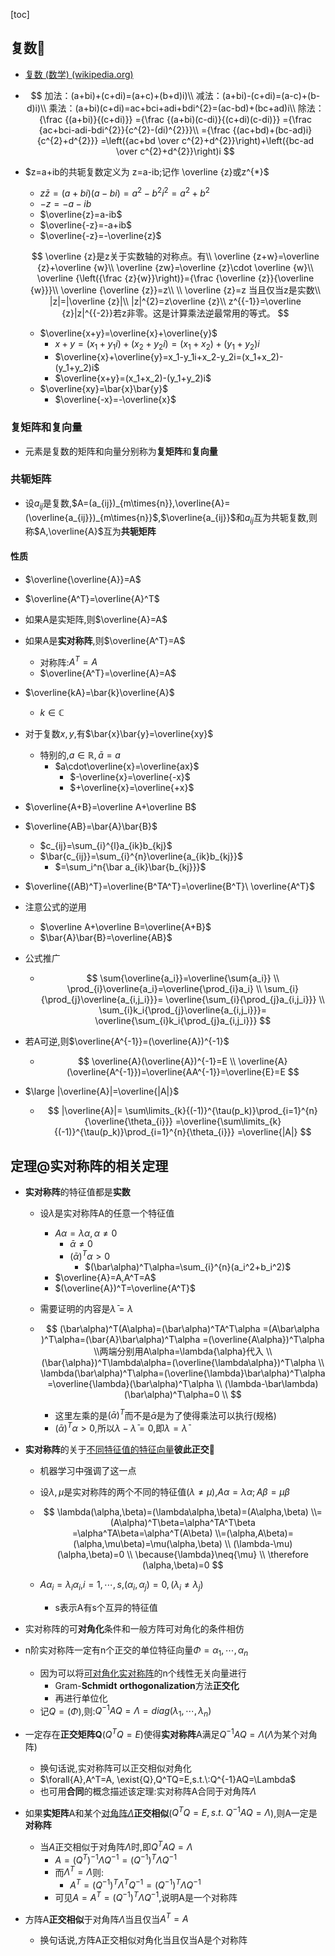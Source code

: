 [toc]

## 复数🎈

- [复数 (数学)  (wikipedia.org)](https://zh.wikipedia.org/wiki/复数_(数学))

- $$
  加法：(a+bi)+(c+di)=(a+c)+(b+d)i)\\
  减法：(a+bi)-(c+di)=(a-c)+(b-d)i)\\
  乘法：(a+bi)(c+di)=ac+bci+adi+bdi^{2}=(ac-bd)+(bc+ad)i\\
  除法：{\frac  {(a+bi)}{(c+di)}}
  ={\frac  {(a+bi)(c-di)}{(c+di)(c-di)}}
  ={\frac  {ac+bci-adi-bdi^{2}}{c^{2}-(di)^{2}}}\\
  ={\frac  {(ac+bd)+(bc-ad)i}{c^{2}+d^{2}}}
  =\left({ac+bd \over c^{2}+d^{2}}\right)+\left({bc-ad \over c^{2}+d^{2}}\right)i
  $$

- $z=a+ib的共轭复数定义为 z=a-ib;记作 \overline {z}或z^{*}$

  - $z\bar{z}=(a+bi)(a-bi)=a^2-b^2i^2=a^2+b^2$
  - $-z=-a-ib$
  - $\overline{z}=a-ib$
  - $\overline{-z}=-a+ib$
  - $\overline{-z}=-\overline{z}$

  $$
  \overline {z}是z关于实数轴的对称点。有\\
  \overline {z+w}=\overline {z}+\overline {w}\\
  \overline {zw}=\overline {z}\cdot \overline {w}\\
  \overline {\left({\frac  {z}{w}}\right)}={\frac  {\overline {z}}{\overline {w}}}\\
  \overline {\overline {z}}=z\\
  \\
  \overline {z}=z 当且仅当z是实数\\
  |z|=|\overline {z}|\\
  |z|^{2}=z\overline {z}\\
  z^{{-1}}=\overline {z}|z|^{{-2}}若z非零。这是计算乘法逆最常用的等式。
  $$

  - $\overline{x+y}=\overline{x}+\overline{y}$
    - $x+y=(x_1+y_1i)+(x_2+y_2i)=(x_1+x_2)+(y_1+y_2)i$
    - $\overline{x}+\overline{y}=x_1-y_1i+x_2-y_2i=(x_1+x_2)-(y_1+y_2)i$
    - $\overline{x+y}=(x_1+x_2)-(y_1+y_2)i$
  - $\overline{xy}=\bar{x}\bar{y}$
    - $\overline{-x}=-\overline{x}$



### 复矩阵和复向量

- 元素是复数的矩阵和向量分别称为**复矩阵**和**复向量**

### 共轭矩阵

- 设$a_{ij}$是复数,$A=(a_{ij})_{m\times{n}},\overline{A}=(\overline{a_{ij}})_{m\times{n}}$,$\overline{a_{ij}}$和$a_{ij}$互为共轭复数,则称$A,\overline{A}$互为**共轭矩阵**

#### 性质

- $\overline{\overline{A}}=A$
- $\overline{A^T}=\overline{A}^T$
- 如果A是实矩阵,则$\overline{A}=A$
- 如果A是**实对称阵**,则$\overline{A^T}=A$
  - 对称阵:$A^T=A$
  - $\overline{A^T}=\overline{A}=A$
- $\overline{kA}=\bar{k}\overline{A}$
  - $k\in\mathbb{C}$
- 对于复数$x,y,$有$\bar{x}\bar{y}=\overline{xy}$
  - 特别的,$a\in\mathbb{R},\bar{a}=a$
    - $a\cdot\overline{x}=\overline{ax}$
      - $-\overline{x}=\overline{-x}$
      - $+\overline{x}=\overline{+x}$
- $\overline{A+B}=\overline A+\overline B$
- $\overline{AB}=\bar{A}\bar{B}$
  - $c_{ij}=\sum_{i}^{l}a_{ik}b_{kj}$
  - $\bar{c_{ij}}=\sum_{i}^{n}\overline{a_{ik}b_{kj}}$
    - $=\sum_i^n{\bar a_{ik}\bar{b_{kj}}}$

- $\overline{(AB)^T}=\overline{B^TA^T}=\overline{B^T}\ \overline{A^T}$

- 注意公式的逆用

  - $\overline A+\overline B=\overline{A+B}$
  - $\bar{A}\bar{B}=\overline{AB}$

- 公式推广

  - $$
    \sum{\overline{a_i}}=\overline{\sum{a_i}}
    \\
    \prod_{i}\overline{a_i}=\overline{\prod_{i}a_i}
    \\
    \sum_{i}{\prod_{j}\overline{a_{i,j_i}}}=
    \overline{\sum_{i}{\prod_{j}a_{i,j_i}}}
    \\
    \sum_{i}k_i{\prod_{j}\overline{a_{i,j_i}}}=
    \overline{\sum_{i}k_i{\prod_{j}a_{i,j_i}}}
    $$

    

- 若A可逆,则$\overline{A^{-1}}=(\overline{A})^{-1}$

  - $$
    \overline{A}(\overline{A})^{-1}=E
    \\
    \overline{A}(\overline{A^{-1}})=\overline{AA^{-1}}=\overline{E}=E
    $$

- $\large |\overline{A}|=\overline{|A|}$

  - $$
    |\overline{A}|=
    \sum\limits_{k}{(-1)}^{\tau(p_k)}\prod_{i=1}^{n}{\overline{\theta_{i}}}
    =\overline{\sum\limits_{k}{(-1)}^{\tau(p_k)}\prod_{i=1}^{n}{\theta_{i}}}
    =\overline{|A|}
    $$

## 定理@实对称阵的相关定理

- **实对称阵**的特征值都是**实数**

  - 设$\lambda$是实对称阵A的任意一个特征值

    - $A\alpha=\lambda\alpha,\alpha\neq{0}$
      - $\bar\alpha\neq{0}$
      - $(\bar\alpha)^T\alpha>0$
        - $(\bar\alpha)^T\alpha=\sum_{i}^{n}(a_i^2+b_i^2)$
    - $\overline{A}=A,A^T=A$
    - $(\overline{A})^T=\overline{A^T}$

  - 需要证明的内容是$\bar\lambda=\lambda$

  - $$
    (\bar\alpha)^T(A\alpha)=(\bar\alpha)^TA^T\alpha
    =(A\bar\alpha )^T\alpha=(\bar{A}\bar\alpha)^T\alpha
    =(\overline{A\alpha})^T\alpha
    \\两端分别用A\alpha=\lambda{\alpha}代入
    \\
    (\bar{\alpha})^T\lambda\alpha=(\overline{\lambda\alpha})^T\alpha
    \\
    \lambda(\bar\alpha)^T\alpha=(\overline{\lambda}\bar\alpha)^T\alpha
    =\overline{\lambda}(\bar\alpha)^T\alpha
    \\
    (\lambda-\bar\lambda)(\bar\alpha)^T\alpha=0
    \\
    $$

    - 这里左乘的是$(\bar{\alpha})^T$而不是$\bar{\alpha}$是为了使得乘法可以执行(规格)
    - $(\bar\alpha)^T\alpha>0$,所以$\lambda-\bar{\lambda}=0$,即$\lambda=\bar\lambda$

- **实对称阵**的关于<u>不同特征值的特征向量</u>**彼此正交**🎈

  - 机器学习中强调了这一点

  - 设$\lambda,\mu$是实对称阵的两个不同的特征值($\lambda\neq{\mu}$),$A\alpha=\lambda\alpha;A\beta=\mu\beta$

  - $$
    \lambda(\alpha,\beta)=(\lambda\alpha,\beta)=(A\alpha,\beta)
    \\=(A\alpha)^T\beta=\alpha^TA^T\beta
    =\alpha^TA\beta=\alpha^T(A\beta)
    \\=(\alpha,A\beta)=(\alpha,\mu\beta)=\mu(\alpha,\beta)
    \\
    (\lambda-\mu)(\alpha,\beta)=0
    \\
    \because{\lambda}\neq{\mu}
    \\
    \therefore
    (\alpha,\beta)=0
    $$

  - $A\alpha_i=\lambda_i\alpha_i$,$i=1,\cdots,s$,$(\alpha_i,\alpha_j)=0,(\lambda_i\neq{\lambda_j})$

    - s表示A有s个互异的特征值

- 实对称阵的可**对角化**条件和一般方阵可对角化的条件相仿

- n阶实对称阵一定有n个正交的单位特征向量$\Phi=\alpha_1,\cdots,\alpha_n$

  - 因为可以将<u>可对角化实对称阵</u>的n个线性无关向量进行
    - Gram-**Schmidt** **orthogonalization**方法**正交化**
    - 再进行单位化
  - 记$Q=(\Phi)$,则:$Q^{-1}AQ=\Lambda=diag(\lambda_1,\cdots,\lambda_n)$

- 一定存在**正交矩阵Q**($Q^TQ=E)$使得**实对称阵**A满足$Q^{-1}AQ=\Lambda$($\Lambda$为某个对角阵)

  - 换句话说,实对称阵可以正交相似对角化
  - $\forall{A},A^T=A, \exist{Q},Q^TQ=E,s.t.\:Q^{-1}AQ=\Lambda$
  - 也可用**合同**的概念描述该定理:实对称阵A合同于对角阵$\Lambda$

- 如果**实矩阵**A和某个<u>对角阵$\Lambda$</u>**正交相似**($Q^TQ=E,s.t.\:Q^{-1}AQ=\Lambda$),则A一定是**对称阵**

  - 当$A$正交相似于对角阵$\Lambda$时,即$Q^TAQ=\Lambda$
    - $A=(Q^T)^{-1}\Lambda{Q^{-1}}=(Q^{-1})^T\Lambda{Q^{-1}}$
    - 而$\Lambda^T=\Lambda$则:
      - $A^T=(Q^{-1})^T\Lambda^TQ^{-1}=(Q^{-1})^T\Lambda Q^{-1}$
    - 可见$A=A^T=(Q^{-1})^T\Lambda Q^{-1}$,说明A是一个对称阵

- 方阵A**正交相似**于对角阵$\Lambda$当且仅当$A^T=A$

  - 换句话说,方阵A正交相似对角化当且仅当A是个对称阵



















